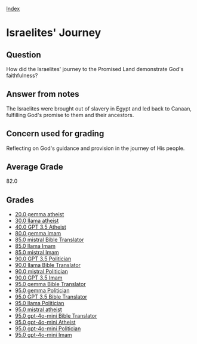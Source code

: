
[Index](../../index.md)
# Israelites' Journey
## Question
How did the Israelites' journey to the Promised Land demonstrate God's faithfulness?

## Answer from notes
The Israelites were brought out of slavery in Egypt and led back to Canaan, fulfilling God's promise to them and their ancestors.

## Concern used for grading
Reflecting on God's guidance and provision in the journey of His people.

## Average Grade
82.0

## Grades
 * [20.0 gemma atheist](../answers/gemma_atheist/Israelites'_Journey.md)
 * [30.0 llama atheist](../answers/llama_atheist/Israelites'_Journey.md)
 * [40.0 GPT 3.5 Atheist](../answers/GPT_3.5_Atheist/Israelites'_Journey.md)
 * [80.0 gemma Imam](../answers/gemma_Imam/Israelites'_Journey.md)
 * [85.0 mistral Bible Translator](../answers/mistral_Bible_Translator/Israelites'_Journey.md)
 * [85.0 llama Imam](../answers/llama_Imam/Israelites'_Journey.md)
 * [85.0 mistral Imam](../answers/mistral_Imam/Israelites'_Journey.md)
 * [90.0 GPT 3.5 Politician](../answers/GPT_3.5_Politician/Israelites'_Journey.md)
 * [90.0 llama Bible Translator](../answers/llama_Bible_Translator/Israelites'_Journey.md)
 * [90.0 mistral Politician](../answers/mistral_Politician/Israelites'_Journey.md)
 * [90.0 GPT 3.5 Imam](../answers/GPT_3.5_Imam/Israelites'_Journey.md)
 * [95.0 gemma Bible Translator](../answers/gemma_Bible_Translator/Israelites'_Journey.md)
 * [95.0 gemma Politician](../answers/gemma_Politician/Israelites'_Journey.md)
 * [95.0 GPT 3.5 Bible Translator](../answers/GPT_3.5_Bible_Translator/Israelites'_Journey.md)
 * [95.0 llama Politician](../answers/llama_Politician/Israelites'_Journey.md)
 * [95.0 mistral atheist](../answers/mistral_atheist/Israelites'_Journey.md)
 * [95.0 gpt-4o-mini Bible Translator](../answers/gpt-4o-mini_Bible_Translator/Israelites'_Journey.md)
 * [95.0 gpt-4o-mini Atheist](../answers/gpt-4o-mini_Atheist/Israelites'_Journey.md)
 * [95.0 gpt-4o-mini Politician](../answers/gpt-4o-mini_Politician/Israelites'_Journey.md)
 * [95.0 gpt-4o-mini Imam](../answers/gpt-4o-mini_Imam/Israelites'_Journey.md)
